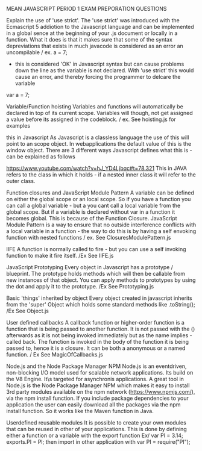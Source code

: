 MEAN JAVASCRIPT PERIOD 1
EXAM PREPORATION QUESTIONS

Explain the use of 'use strict'.
The 'use strict' was introduced with the Ecmascript 5 addiotion to the Javascript language and can be implemented in a global sence at the beginning of your .js document or locally in a function. What it does is that it makes sure that some of the syntax depreviations that exists in much javacode is considered as an error an uncompilable / ex. 
a = 7; 
- this is considered 'OK' in Javascript syntax but can cause problems down the line as the variable is not declared. With 'use strict' this would cause an error, and thereby forcing the programmer to delcare the variable

var a = 7;


Variable/Function hoisting
Variables and functions will automatically be declared in top of its current scope. Variables will though, not get assigned a value before its assigned in the codeblock. / ex.
See hoisting.js for examples


this in Javascript
As Javascript is a classless language the use of this will point to an scope object. In webapplications the default value of this is the window object.
There are 3 different ways Javascript defines what this is - can be explained as follows
 
https://www.youtube.com/watch?v=hJ_YD4Ljbqc#t=78.321
This in JAVA refers to the class in which it holds - if a nested inner class it will refer to the outer class.

Function closures and JavaScript Module Pattern
A variable can be defined on either the global scope or an local scope. So if you have a function you can call a global variable - but a you cant call a local variable from the global scope. But if a variable is declared without var in a function it becomes global. This is because of the Function Closure.
JavaScript Module Pattern is a way to ensure that no outside interference conflicts with a local variable in a function - the way to do this is by having a self envoking function with nested functions / ex.
See ClosuresModulePattern.js


IIFE 
A function is normally called to fire - but you can use a self invoking function to make it fire itself. /Ex
See IIFE.js


JavaScript Prototyping
Every object in Javascript has a prototype / blueprint. The prototype holds methods which will then be callable from new instances of that object. You can apply methods to prototypes by using the dot and apply it to the prototype.  /Ex 
See Prototyping.js


Basic 'things' inherited by object
Every object created in javascript inherits from the 'super' Object which holds some standard methods like .toString();  /Ex
See Object.js


User defined callbacks
A callback function or higher-order function is a function that is being passed to another function. It is not passed with the () afterwards as it is not being invoked immediately but as the name implies - called back. The function is invoked in the body of the function it is being passed to, hence it is a closure. It can be both a anonymous or a named function. / Ex
See MagicOfCallbacks.js


Node.js and the Node Package Manager NPM
Node.js is an eventdriven, non-blocking I/O model used for scalable network applications. Its build on the V8 Engine. It\s targeted for asynchronis applications. A great tool in Node.js is the Node Package Manager NPM which makes it easy to install 3rd party modules available on the npm network (https://www.npmjs.com/), via the npm install function. If you include package dependencies to your application the user can easily download all the packages via the npm install function. So it works like the Maven function in Java.


Userdefined reusable modules
It is possible to create your own modules that can be reused in other of your applications. This is done by defining either a function or a variable with the export function Ex/ 
var PI = 3.14;
exports.PI = PI;
then import in other application with
var PI = require("PI");
